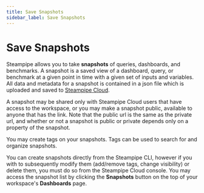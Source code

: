 ```yaml
---
title: Save Snapshots
sidebar_label: Save Snapshots
---
```


# Save Snapshots

Steampipe allows you to take **snapshots** of queries, dashboards, and benchmarks.  A snapshot is a saved view of a dashboard, query, or benchmark at a given point in time with a given set of inputs and variables.  All data and metadata for a snapshot is contained in a json file which is uploaded and saved to [Steampipe Cloud](/docs/cloud/overview).

A snapshot may be shared only with Steampipe Cloud users that have access to the workspace, or you may make a snapshot public, available to anyone that has the link. Note that the public url is the same as the private url, and whether or not a snapshot is public or private depends only on a property of the snapshot.

You may create tags on your snapshots. Tags can be used to search for and organize snapshots.

You can create snapshots directly from the Steampipe CLI, however if you with to subsequently modify them (add/remove tags, change visibility) or delete them, you must do so from the Steampipe Cloud console. You may access the snapshot list by clicking the **Snapshots** button on the top of your workspace's **Dashboards** page.


